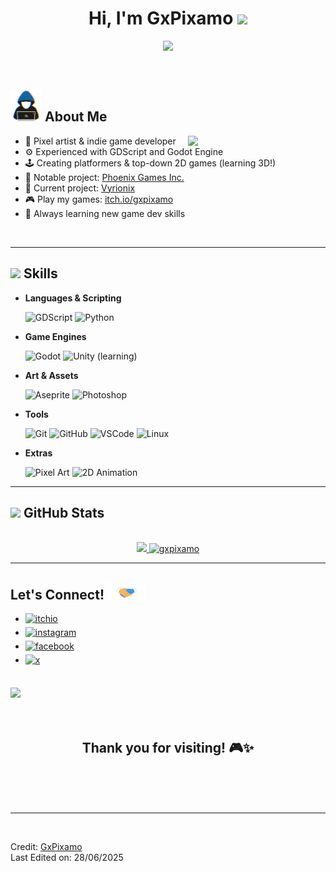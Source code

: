 <h1 align="center"><b>Hi, I'm GxPixamo</b> <img src="https://media.giphy.com/media/hvRJCLFzcasrR4ia7z/giphy.gif" width="35"></h1>

<p align="center">
  <a href="https://github.com/DenverCoder1/readme-typing-svg">
    <img src="https://readme-typing-svg.herokuapp.com?font=Fira+Code&color=F77F00&size=25&center=true&vCenter=true&width=700&height=60&lines=Pixel+Artist+%7C+Game+Developer+%7C+2D+%26+3D+Games+Enthusiast;I+love+making+platformers+and+top-down+games;Exploring+the+world+of+3D+game+dev!">
  </a>
</p>

<br>

## <picture><img src="https://github.com/0xAbdulKhalid/0xAbdulKhalid/raw/main/assets/mdImages/about_me.gif" width="50px"></picture> **About Me**

<picture>
  <img align="right" src="https://raw.githubusercontent.com/gxpixamo/assets/main/pixel-avatar.gif" width="220px">
</picture>

- 🎨 Pixel artist & indie game developer
- ⚙️ Experienced with GDScript and Godot Engine
- 🕹️ Creating platformers & top-down 2D games (learning 3D!)
- 🚀 Notable project: [Phoenix Games Inc.](https://github.com/phoenixgamesinc1)
- 🦄 Current project: [Vyrionix](https://github.com/gxpixamo/vyrionix)
- 🎮 Play my games: [itch.io/gxpixamo](https://gxpixamo.itch.io/)
- 🌱 Always learning new game dev skills

<br>

---

## <img src="https://media2.giphy.com/media/QssGEmpkyEOhBCb7e1/giphy.gif?cid=ecf05e47a0n3gi1bfqntqmob8g9aid1oyj2wr3ds3mg700bl&rid=giphy.gif" width="25"> <b>Skills</b>

<p align="center">

- **Languages & Scripting**
  
  ![GDScript](https://img.shields.io/badge/GDScript-478CBF?style=for-the-badge&logo=godot-engine&logoColor=white)
  ![Python](https://img.shields.io/badge/Python-%2314354C.svg?style=for-the-badge&logo=python&logoColor=white)

- **Game Engines**

  ![Godot](https://img.shields.io/badge/Godot-8CC7FF?style=for-the-badge&logo=godot-engine&logoColor=white)
  ![Unity (learning)](https://img.shields.io/badge/Unity-222C37?style=for-the-badge&logo=unity&logoColor=white)

- **Art & Assets**

  ![Aseprite](https://img.shields.io/badge/Aseprite-7D929E?style=for-the-badge&logo=aseprite&logoColor=white)
  ![Photoshop](https://img.shields.io/badge/Photoshop-31A8FF?style=for-the-badge&logo=Adobe-Photoshop&logoColor=white)

- **Tools**

  ![Git](https://img.shields.io/badge/Git-F05033?style=for-the-badge&logo=git&logoColor=white)
  ![GitHub](https://img.shields.io/badge/GitHub-181717?style=for-the-badge&logo=github&logoColor=white)
  ![VSCode](https://img.shields.io/badge/VS%20Code-0078d7?style=for-the-badge&logo=visual-studio-code&logoColor=white)
  ![Linux](https://img.shields.io/badge/Linux-FCC624?style=for-the-badge&logo=linux&logoColor=black)

- **Extras**

  ![Pixel Art](https://img.shields.io/badge/Pixel%20Art-F77F00?style=for-the-badge)
  ![2D Animation](https://img.shields.io/badge/2D%20Animation-FFCF00?style=for-the-badge)
</p>

---

## <img src="https://media.giphy.com/media/iY8CRBdQXODJSCERIr/giphy.gif" width="35"> <b>GitHub Stats</b>
<br>

<div align="center">

<a href="https://github.com/gxpixamo">
  <img src="https://github-readme-stats.vercel.app/api?username=gxpixamo&include_all_commits=true&count_private=true&show_icons=true&theme=midnight-purple&line_height=22&title_color=F77F00&icon_color=F77F00&text_color=F7E9FF&bg_color=0,0D021B,1A1A1A" width="450"/>
  <img src="https://github-readme-stats.vercel.app/api/top-langs?username=gxpixamo&show_icons=true&locale=en&layout=compact&theme=midnight-purple&line_height=22&title_color=F77F00&icon_color=F77F00&text_color=F7E9FF&bg_color=0,0D021B,1A1A1A" width="375" alt="gxpixamo"/>
</a>
</div>

---

## <b>Let's Connect!</b> <img src="https://github.com/0xAbdulKhalid/0xAbdulKhalid/raw/main/assets/mdImages/handshake.gif" width="60">

<div align='left'>
<ul>
<li>
<a href="https://gxpixamo.itch.io/" target="_blank">
<img src="https://img.shields.io/badge/itch.io-gxpixamo-FA5C5C?style=for-the-badge&logo=itchdotio&logoColor=white" alt=itchio style="margin-bottom: 5px;"/>
</a>
</li>
<li>
<a href="https://www.instagram.com/gxpixamo/" target="_blank">
<img src="https://img.shields.io/badge/Instagram-gxpixamo-E4405F?style=for-the-badge&logo=instagram&logoColor=white" alt=instagram style="margin-bottom: 5px;"/>
</a>
</li>
<li>
<a href="https://www.facebook.com/gxpixamo/" target="_blank">
<img src="https://img.shields.io/badge/Facebook-gxpixamo-1877F2?style=for-the-badge&logo=facebook&logoColor=white" alt=facebook style="margin-bottom: 5px;"/>
</a>
</li>
<li>
<a href="https://x.com/gxpixamo" target="_blank">
<img src="https://img.shields.io/badge/X.com-gxpixamo-000000?style=for-the-badge&logo=x&logoColor=white" alt=x style="margin-bottom: 5px;"/>
</a>
</li>
</ul>
</div>

<br>
<img src="https://user-images.githubusercontent.com/73097560/115834477-dbab4500-a447-11eb-908a-139a6edaec5c.gif">
<br>
<br>
<br>

<div align='center'>

## <b>Thank you for visiting! 🎮✨</b>

</div>

<br>
<br>
<br>

---

<br>

Credit: [GxPixamo](https://github.com/gxpixamo)  
Last Edited on: 28/06/2025
